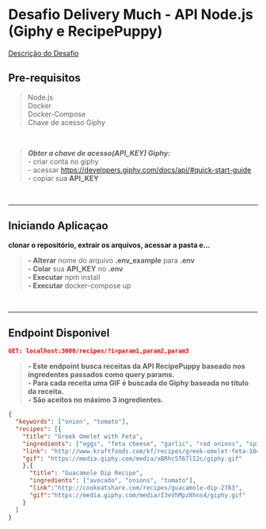 # Desafio Delivery Much - API Node.js (Giphy e RecipePuppy)

[Descrição do Desafio](https://github.com/RafaelClaumann/tech-challenge/blob/master/DESCRIPTION.md)


## Pre-requisitos
<blockquote>
  Node.js <br> 
  Docker <br>
  Docker-Compose <br>
  Chave de acesso Giphy<br>
</blockquote>

<br>


<blockquote>

  ***Obter a chave de acesso(API_KEY) Giphy:*** <br>
    - criar conta no giphy <br>
    - acessar https://developers.giphy.com/docs/api/#quick-start-guide <br>
    - copiar sua **API_KEY**
</blockquote>
<br>

---


## Iniciando Aplicaçao
  **clonar o repositório, extrair os arquivos, acessar a pasta e...<br>**
  
> **- Alterar** nome do arquivo **.env_example** para **.env** <br>
> **- Colar** sua **API_KEY** no **.env** <br>
> **- Executar** npm install<br>
> **- Executar** docker-compose up<br>
  
  

<br>

---

## Endpoint Disponivel</h2>
```JSON
GET: localhost:3000/recipes/?i=param1,param2,param3
```

>**- Este endpoint busca receitas da API RecipePuppy baseado nos ingredentes passados como query params. <br>**
>**- Para cada receita uma GIF é buscada do Giphy baseada no titulo da receita. <br>**
>**- São aceitos no **máximo 3 ingredientes**. <br>**
  
``` JSON
{
  "keywords": ["onion", "tomato"],
  "recipes": [{
    "title": "Greek Omelet with Feta",
    "ingredients": ["eggs", "feta cheese", "garlic", "red onions", "spinach", "tomato", "water"],
    "link": "http://www.kraftfoods.com/kf/recipes/greek-omelet-feta-104508.aspx",
    "gif": "https://media.giphy.com/media/xBRhcST67lI2c/giphy.gif"
    },{
      "title": "Guacamole Dip Recipe",
      "ingredients": ["avocado", "onions", "tomato"],
      "link":"http://cookeatshare.com/recipes/guacamole-dip-2783",
      "gif":"https://media.giphy.com/media/I3eVhMpz8hns4/giphy.gif"
    }
  ]
}
```
